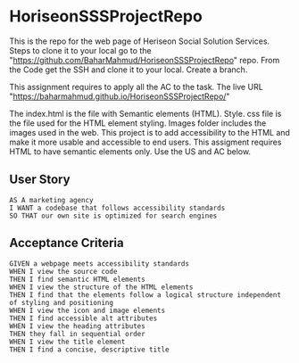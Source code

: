 # HoriseonSSSProjectRepo
This is the repo for the web page of Heriseon  Social Solution Services.
Steps to clone it to your local go to the "https://github.com/BaharMahmud/HoriseonSSSProjectRepo" repo. From the Code get the SSH and  clone it to your local. Create a branch.

This assignment requires to apply all the AC to the task.
The live URL
"https://baharmahmud.github.io/HoriseonSSSProjectRepo/"

The index.html is the file with Semantic elements (HTML). Style. css file is the file used for the HTML element styling. Images folder includes the images used in the web.
This project is to add accessibility to the HTML and make it more usable and  accessible to end users. This assigment requires HTML to have semantic elements only. Use the US and AC below.
## User Story

```
AS A marketing agency
I WANT a codebase that follows accessibility standards
SO THAT our own site is optimized for search engines
```

## Acceptance Criteria

```
GIVEN a webpage meets accessibility standards
WHEN I view the source code
THEN I find semantic HTML elements
WHEN I view the structure of the HTML elements
THEN I find that the elements follow a logical structure independent of styling and positioning
WHEN I view the icon and image elements
THEN I find accessible alt attributes
WHEN I view the heading attributes
THEN they fall in sequential order
WHEN I view the title element
THEN I find a concise, descriptive title
```
